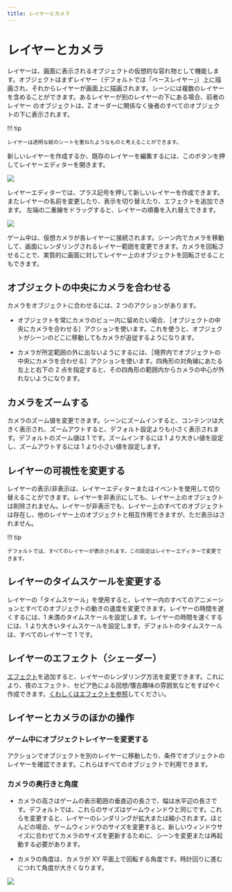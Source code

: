 ```yaml
---
title: レイヤーとカメラ
---
```

# レイヤーとカメラ

レイヤーは、画面に表示されるオブジェクトの仮想的な容れ物として機能します。オブジェクトはまずレイヤー（デフォルトでは「ベースレイヤー」）上に描画され、それからレイヤーが画面上に描画されます。シーンには複数のレイヤーを含めることができます。あるレイヤーが別のレイヤーの下にある場合、前者のレイヤー のオブジェクトは、Z オーダーに関係なく後者のすべてのオブジェクトの下に表示されます。 

!!! tip

    レイヤーは透明な紙のシートを重ねたようなものと考えることができます。 

新しいレイヤーを作成するか、既存のレイヤーを編集するには、このボタンを押してレイヤーエディターを開きます。 

![](/gdevelop5/tutorials/platform-game/screen_shot_2017-09-30_at_18.34.33.png)

レイヤーエディターでは、プラス記号を押して新しいレイヤーを作成できます。またレイヤーの名前を変更したり、表示を切り替えたり、エフェクトを追加できます。 左端の二重線をドラッグすると、レイヤーの順番を入れ替えできます。

![](/gdevelop5/interface/scene-editor/layers.png)

ゲーム中は、仮想カメラが各レイヤーに接続されます。シーン内でカメラを移動して、画面にレンダリングされるレイヤー範囲を変更できます。カメラを回転させることで、実質的に画面に対してレイヤー上のオブジェクトを回転させることもできます。 

## オブジェクトの中央にカメラを合わせる

カメラをオブジェクトに合わせるには、2 つのアクションがあります。 

* オブジェクトを常にカメラのビュー内に留めたい場合、［オブジェクトの中央にカメラを合わせる］アクションを使います。これを使うと、オブジェクトがシーンのどこに移動してもカメラが追従するようになります。

* カメラが所定範囲の外に出ないようにするには、［境界内でオブジェクトの中央にカメラを合わせる］アクションを使います。四角形の対角線にあたる左上と右下の 2 点を指定すると、その四角形の範囲内からカメラの中心が外れないようになります。

## カメラをズームする

カメラのズーム値を変更できます。シーンにズームインすると、コンテンツは大きく表示され、ズームアウトすると、デフォルト設定よりも小さく表示されます。デフォルトのズーム値は 1 です。ズームインするには 1 より大きい値を設定し、ズームアウトするには 1 より小さい値を設定します。

## レイヤーの可視性を変更する

レイヤーの表示/非表示は、レイヤーエディターまたはイベントを使用して切り替えることができます。レイヤーを非表示にしても、レイヤー上のオブジェクトは削除されません。レイヤーが非表示でも、レイヤー上のすべてのオブジェクトは存在し、他のレイヤー上のオブジェクトと相互作用できますが、ただ表示はされません。 

!!! tip

    デフォルトでは、すべてのレイヤーが表示されます。この設定はレイヤーエディターで変更できます。

## レイヤーのタイムスケールを変更する

レイヤーの「タイムスケール」を使用すると、レイヤー内のすべてのアニメーションとすべてのオブジェクトの動きの速度を変更できます。レイヤーの時間を遅くするには、1 未満のタイムスケールを設定します。レイヤーの時間を速くするには、1 より大きいタイムスケールを設定します。デフォルトのタイムスケールは、すべてのレイヤーで 1 です。 

## レイヤーのエフェクト（シェーダー）

[エフェクト](/ja/gdevelop5/interface/scene-editor/layer-effects)を追加すると、レイヤーのレンダリング方法を変更できます。これにより、夜のエフェクト、セピア色による回想/懐古趣味の雰囲気などをすばやく作成できます。[くわしくはエフェクトを参照](/ja/gdevelop5/interface/scene-editor/layer-effects)してください。

## レイヤーとカメラのほかの操作

### ゲーム中にオブジェクトレイヤーを変更する

アクションでオブジェクトを別のレイヤーに移動したり、条件でオブジェクトのレイヤーを確認できます。これらはすべてのオブジェクトで利用できます。

### カメラの奥行きと角度

* カメラの高さはゲームの表示範囲の垂直辺の長さで、幅は水平辺の長さです。デフォルトでは、これらのサイズはゲームウィンドウと同じです。これらを変更すると、レイヤーのレンダリングが拡大または縮小されます。ほとんどの場合、ゲームウィンドウのサイズを変更すると、新しいウィンドウサイズに合わせてカメラのサイズを更新するために、シーンを変更または再起動する必要があります。

* カメラの角度は、カメラが XY 平面上で回転する角度です。時計回りに進むにつれて角度が大きくなります。

![](/wiki/pres_coord2.png)